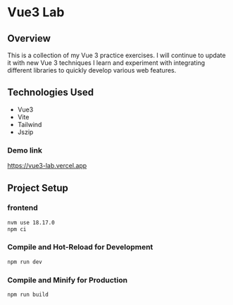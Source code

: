 # Vue3 Lab

## Overview

This is a collection of my Vue 3 practice exercises. I will continue to update it with new Vue 3 techniques I learn and experiment with integrating different libraries to quickly develop various web features.

## Technologies Used

- Vue3
- Vite
- Tailwind
- Jszip

### Demo link

https://vue3-lab.vercel.app

## Project Setup

### frontend

```sh
nvm use 18.17.0
npm ci
```
### Compile and Hot-Reload for Development

```sh
npm run dev
```

### Compile and Minify for Production

```sh
npm run build
```
